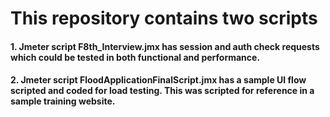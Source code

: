 # This repository contains two scripts
#### 1. Jmeter script F8th_Interview.jmx has session and auth check requests which could be tested in both functional and performance.
#### 2. Jmeter script FloodApplicationFinalScript.jmx has a sample UI flow scripted and coded for load testing. This was scripted for reference in a sample training website.
